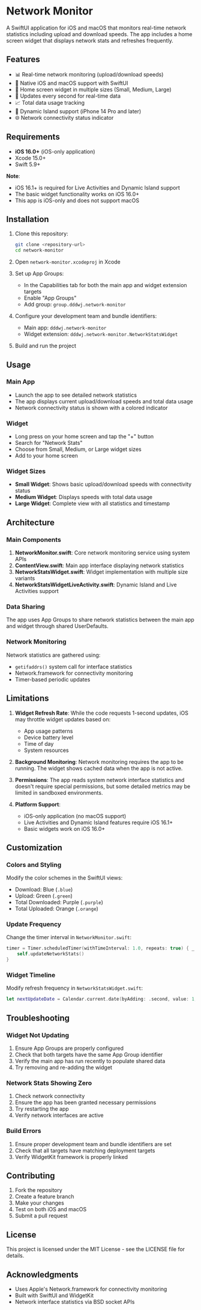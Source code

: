 # Network Monitor

A SwiftUI application for iOS and macOS that monitors real-time network statistics including upload and download speeds. The app includes a home screen widget that displays network stats and refreshes frequently.

## Features

- 📊 Real-time network monitoring (upload/download speeds)
- 📱 Native iOS and macOS support with SwiftUI
- 🔧 Home screen widget in multiple sizes (Small, Medium, Large)
- 🔄 Updates every second for real-time data
- 📈 Total data usage tracking
- 🎯 Dynamic Island support (iPhone 14 Pro and later)
- 🌐 Network connectivity status indicator

## Requirements

- **iOS 16.0+** (iOS-only application)
- Xcode 15.0+
- Swift 5.9+

**Note**: 
- iOS 16.1+ is required for Live Activities and Dynamic Island support
- The basic widget functionality works on iOS 16.0+
- This app is iOS-only and does not support macOS

## Installation

1. Clone this repository:
   ```bash
   git clone <repository-url>
   cd network-monitor
   ```

2. Open `network-monitor.xcodeproj` in Xcode

3. Set up App Groups:
   - In the Capabilities tab for both the main app and widget extension targets
   - Enable "App Groups"
   - Add group: `group.dddwj.network-monitor`

4. Configure your development team and bundle identifiers:
   - Main app: `dddwj.network-monitor` 
   - Widget extension: `dddwj.network-monitor.NetworkStatsWidget`

5. Build and run the project

## Usage

### Main App
- Launch the app to see detailed network statistics
- The app displays current upload/download speeds and total data usage
- Network connectivity status is shown with a colored indicator

### Widget
- Long press on your home screen and tap the "+" button
- Search for "Network Stats" 
- Choose from Small, Medium, or Large widget sizes
- Add to your home screen

### Widget Sizes

- **Small Widget**: Shows basic upload/download speeds with connectivity status
- **Medium Widget**: Displays speeds with total data usage
- **Large Widget**: Complete view with all statistics and timestamp

## Architecture

### Main Components

1. **NetworkMonitor.swift**: Core network monitoring service using system APIs
2. **ContentView.swift**: Main app interface displaying network statistics
3. **NetworkStatsWidget.swift**: Widget implementation with multiple size variants
4. **NetworkStatsWidgetLiveActivity.swift**: Dynamic Island and Live Activities support

### Data Sharing
The app uses App Groups to share network statistics between the main app and widget through shared UserDefaults.

### Network Monitoring
Network statistics are gathered using:
- `getifaddrs()` system call for interface statistics
- Network.framework for connectivity monitoring
- Timer-based periodic updates

## Limitations

1. **Widget Refresh Rate**: While the code requests 1-second updates, iOS may throttle widget updates based on:
   - App usage patterns
   - Device battery level
   - Time of day
   - System resources

2. **Background Monitoring**: Network monitoring requires the app to be running. The widget shows cached data when the app is not active.

3. **Permissions**: The app reads system network interface statistics and doesn't require special permissions, but some detailed metrics may be limited in sandboxed environments.

4. **Platform Support**: 
   - iOS-only application (no macOS support)
   - Live Activities and Dynamic Island features require iOS 16.1+
   - Basic widgets work on iOS 16.0+

## Customization

### Colors and Styling
Modify the color schemes in the SwiftUI views:
- Download: Blue (`.blue`)
- Upload: Green (`.green`) 
- Total Downloaded: Purple (`.purple`)
- Total Uploaded: Orange (`.orange`)

### Update Frequency
Change the timer interval in `NetworkMonitor.swift`:
```swift
timer = Timer.scheduledTimer(withTimeInterval: 1.0, repeats: true) { _ in
    self.updateNetworkStats()
}
```

### Widget Timeline
Modify refresh frequency in `NetworkStatsWidget.swift`:
```swift
let nextUpdateDate = Calendar.current.date(byAdding: .second, value: 1, to: currentDate)!
```

## Troubleshooting

### Widget Not Updating
1. Ensure App Groups are properly configured
2. Check that both targets have the same App Group identifier
3. Verify the main app has run recently to populate shared data
4. Try removing and re-adding the widget

### Network Stats Showing Zero
1. Check network connectivity
2. Ensure the app has been granted necessary permissions
3. Try restarting the app
4. Verify network interfaces are active

### Build Errors
1. Ensure proper development team and bundle identifiers are set
2. Check that all targets have matching deployment targets
3. Verify WidgetKit framework is properly linked

## Contributing

1. Fork the repository
2. Create a feature branch
3. Make your changes
4. Test on both iOS and macOS
5. Submit a pull request

## License

This project is licensed under the MIT License - see the LICENSE file for details.

## Acknowledgments

- Uses Apple's Network.framework for connectivity monitoring
- Built with SwiftUI and WidgetKit
- Network interface statistics via BSD socket APIs